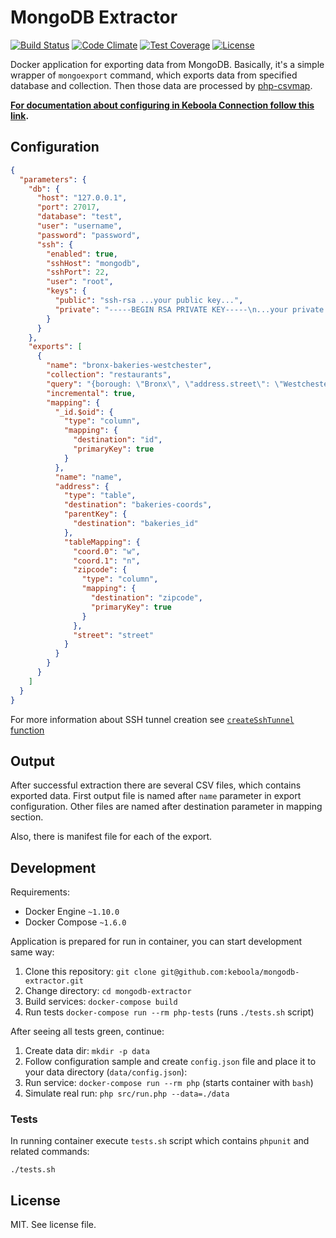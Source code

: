 # MongoDB Extractor

[![Build Status](https://travis-ci.org/keboola/mongodb-extractor.svg?branch=master)](https://travis-ci.org/keboola/mongodb-extractor)
[![Code Climate](https://codeclimate.com/github/keboola/mongodb-extractor/badges/gpa.svg)](https://codeclimate.com/github/keboola/mongodb-extractor)
[![Test Coverage](https://codeclimate.com/github/keboola/mongodb-extractor/badges/coverage.svg)](https://codeclimate.com/github/keboola/mongodb-extractor/coverage)
[![License](https://img.shields.io/badge/license-MIT-blue.svg)](https://github.com/keboola/mongodb-extractor/blob/master/LICENSE.md)

Docker application for exporting data from MongoDB. Basically, it's a simple wrapper of `mongoexport`
command, which exports data from specified database and collection. Then those data are processed by
[php-csvmap](https://github.com/keboola/php-csvmap).

**[For documentation about configuring in Keboola Connection follow this link](https://help.keboola.com/extractors/mongodb/).**

## Configuration

```json
{
  "parameters": {
    "db": {
      "host": "127.0.0.1",
      "port": 27017,
      "database": "test",
      "user": "username",
      "password": "password",
      "ssh": {
        "enabled": true,
        "sshHost": "mongodb",
        "sshPort": 22,
        "user": "root",
        "keys": {
          "public": "ssh-rsa ...your public key...",
          "private": "-----BEGIN RSA PRIVATE KEY-----\n...your private key...\n-----END RSA PRIVATE KEY-----\n"
        }
      }
    },
    "exports": [
      {
        "name": "bronx-bakeries-westchester",
        "collection": "restaurants",
        "query": "{borough: \"Bronx\", \"address.street\": \"Westchester Avenue\"}",
        "incremental": true,
        "mapping": {
          "_id.$oid": {
            "type": "column",
            "mapping": {
              "destination": "id",
              "primaryKey": true
            }
          },
          "name": "name",
          "address": {
            "type": "table",
            "destination": "bakeries-coords",
            "parentKey": {
              "destination": "bakeries_id"
            },
            "tableMapping": {
              "coord.0": "w",
              "coord.1": "n",
              "zipcode": {
                "type": "column",
                "mapping": {
                  "destination": "zipcode",
                  "primaryKey": true
                }
              },
              "street": "street"
            }
          }
        }
      }
    ]
  }
}
```
For more information about SSH tunnel creation see [`createSshTunnel` function](https://github.com/keboola/db-extractor-common/blob/8e66dc9/src/Keboola/DbExtractor/Extractor/Extractor.php#L47)

## Output

After successful extraction there are several CSV files, which contains exported data. First output
file is named after `name` parameter in export configuration. Other files are named after destination
parameter in mapping section.

Also, there is manifest file for each of the export.

## Development

Requirements:

- Docker Engine `~1.10.0`
- Docker Compose `~1.6.0`

Application is prepared for run in container, you can start development same way:

1. Clone this repository: `git clone git@github.com:keboola/mongodb-extractor.git`
2. Change directory: `cd mongodb-extractor`
3. Build services: `docker-compose build`
4. Run tests `docker-compose run --rm php-tests` (runs `./tests.sh` script)

After seeing all tests green, continue:

1. Create data dir: `mkdir -p data`
2. Follow configuration sample and create `config.json` file and place it to your data directory (`data/config.json`):
3. Run service: `docker-compose run --rm php` (starts container with `bash`)
4. Simulate real run: `php src/run.php --data=./data`

### Tests

In running container execute `tests.sh` script which contains `phpunit` and related commands:

```console
./tests.sh
```

## License

MIT. See license file.
